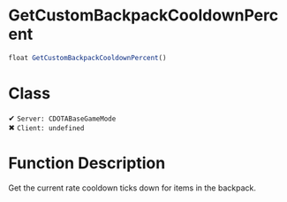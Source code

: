 # GetCustomBackpackCooldownPercent
```js	
float GetCustomBackpackCooldownPercent()
```
# Class
✔ `Server: CDOTABaseGameMode`  
✖ `Client: undefined`  

# Function Description
Get the current rate cooldown ticks down for items in the backpack.
